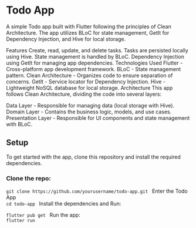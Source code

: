 # Todo App
A simple Todo app built with Flutter following the principles of Clean Architecture. The app utilizes BLoC for state management, GetIt for Dependency Injection, and Hive for local storage.

Features
Create, read, update, and delete tasks.
Tasks are persisted locally using Hive.
State management is handled by BLoC.
Dependency Injection using GetIt for managing app dependencies.
Technologies Used
Flutter - Cross-platform app development framework.
BLoC - State management pattern.
Clean Architecture - Organizes code to ensure separation of concerns.
GetIt - Service locator for Dependency Injection.
Hive - Lightweight NoSQL database for local storage.
Architecture
This app follows Clean Architecture, dividing the code into several layers:

Data Layer - Responsible for managing data (local storage with Hive).
Domain Layer - Contains the business logic, models, and use cases.
Presentation Layer - Responsible for UI components and state management with BLoC.


## Setup

To get started with the app, clone this repository and install the required dependencies.

### Clone the repo:
 
`git clone https://github.com/yourusername/todo-app.git
`
Enter the Todo App  
`cd todo-app
`
Install the dependencies and Run:  
 
`flutter pub get
`
Run the app:   
`flutter run
`